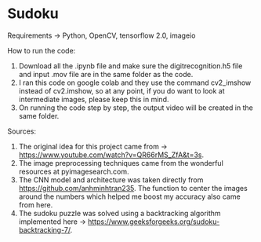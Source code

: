 # Sudoku

Requirements -> Python, OpenCV, tensorflow 2.0, imageio

How to run the code:
  1) Download all the .ipynb file and make sure the digitrecognition.h5 file and input .mov file are in the same folder as the code.
  2) I ran this code on google colab and they use the command cv2_imshow instead of cv2.imshow, so at any point, if you do want to look at intermediate images, please keep this in      mind.
  3) On running the code step by step, the output video will be created in the same folder.
  

Sources:
  1) The original idea for this project came from -> https://www.youtube.com/watch?v=QR66rMS_ZfA&t=3s.
  2) The image preprocessing techniques came from the wonderful resources at pyimagesearch.com.
  3) The CNN model and architecture was taken directly from https://github.com/anhminhtran235. The function to center the images around the numbers which helped me boost my          accuracy also came from here.
  4) The sudoku puzzle was solved using a backtracking algorithm implemented here -> https://www.geeksforgeeks.org/sudoku-backtracking-7/.
